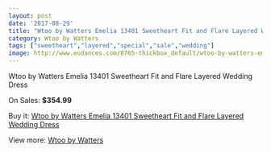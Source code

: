 ```yaml
---
layout: post
date: '2017-08-29'
title: "Wtoo by Watters Emelia 13401 Sweetheart Fit and Flare Layered Wedding Dress"
category: Wtoo by Watters
tags: ["sweetheart","layered","special","sale","wedding"]
image: http://www.eudances.com/8765-thickbox_default/wtoo-by-watters-emelia-13401-sweetheart-fit-and-flare-layered-wedding-dress.jpg
---
```

Wtoo by Watters Emelia 13401 Sweetheart Fit and Flare Layered Wedding Dress

On Sales: **$354.99**
<a href="https://www.eudances.com/en/wtoo-by-watters/2963-wtoo-by-watters-emelia-13401-sweetheart-fit-and-flare-layered-wedding-dress.html"><amp-img layout="responsive" width="600" height="600" src="//www.eudances.com/8765-thickbox_default/wtoo-by-watters-emelia-13401-sweetheart-fit-and-flare-layered-wedding-dress.jpg" alt="Wtoo by Watters Emelia 13401 Sweetheart Fit and Flare Layered Wedding Dress 0" /></a>
<a href="https://www.eudances.com/en/wtoo-by-watters/2963-wtoo-by-watters-emelia-13401-sweetheart-fit-and-flare-layered-wedding-dress.html"><amp-img layout="responsive" width="600" height="600" src="//www.eudances.com/8768-thickbox_default/wtoo-by-watters-emelia-13401-sweetheart-fit-and-flare-layered-wedding-dress.jpg" alt="Wtoo by Watters Emelia 13401 Sweetheart Fit and Flare Layered Wedding Dress 1" /></a>
<a href="https://www.eudances.com/en/wtoo-by-watters/2963-wtoo-by-watters-emelia-13401-sweetheart-fit-and-flare-layered-wedding-dress.html"><amp-img layout="responsive" width="600" height="600" src="//www.eudances.com/8767-thickbox_default/wtoo-by-watters-emelia-13401-sweetheart-fit-and-flare-layered-wedding-dress.jpg" alt="Wtoo by Watters Emelia 13401 Sweetheart Fit and Flare Layered Wedding Dress 2" /></a>
<a href="https://www.eudances.com/en/wtoo-by-watters/2963-wtoo-by-watters-emelia-13401-sweetheart-fit-and-flare-layered-wedding-dress.html"><amp-img layout="responsive" width="600" height="600" src="//www.eudances.com/8766-thickbox_default/wtoo-by-watters-emelia-13401-sweetheart-fit-and-flare-layered-wedding-dress.jpg" alt="Wtoo by Watters Emelia 13401 Sweetheart Fit and Flare Layered Wedding Dress 3" /></a>

Buy it: [Wtoo by Watters Emelia 13401 Sweetheart Fit and Flare Layered Wedding Dress](https://www.eudances.com/en/wtoo-by-watters/2963-wtoo-by-watters-emelia-13401-sweetheart-fit-and-flare-layered-wedding-dress.html "Wtoo by Watters Emelia 13401 Sweetheart Fit and Flare Layered Wedding Dress")

View more: [Wtoo by Watters](https://www.eudances.com/en/49-wtoo-by-watters "Wtoo by Watters")